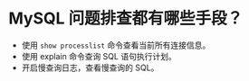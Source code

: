 # MySQL 问题排查都有哪些手段？

* 使用 `show processlist`​ 命令查看当前所有连接信息。
* 使用 explain 命令查询 SQL 语句执行计划。
* 开启慢查询日志，查看慢查询的 SQL。

‍
